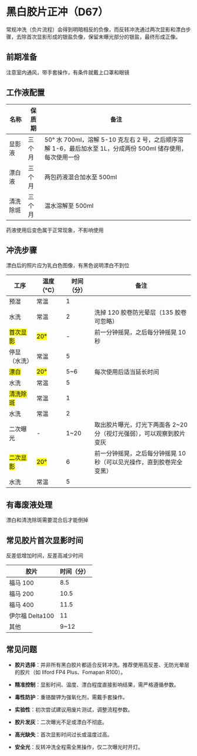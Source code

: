 # 黑白胶片正冲（D67）

常规冲洗（负片流程）会得到明暗相反的负像，而反转冲洗通过两次显影和漂白步骤，去除首次显影形成的银盐负像，保留未曝光部分的银盐，最终形成正像。

## 前期准备

注意室内通风，带手套操作，有条件就戴上口罩和眼镜

## 工作液配置

| 名称   | 保质期 | 备注                                                                     |
| ---- | --- | ---------------------------------------------------------------------- |
| 显影液  | 三个月 | 50° 水 700ml，溶解 5-10 克左右 2 号，之后顺序溶解 1-6，最后加水至 1L，分成两份 500ml 储存使用，每次使用一份 |
| 漂白液  | 三个月 | 两包药液混合加水至 500ml                                                        |
| 清洗除斑 | 三个月 | 温水溶解至 500ml                                                            |

药液使用后变色属于正常现象，不影响使用

## 冲洗步骤

漂白后的照片应为乳白色图像，有黑色说明漂白不到位

| 工序                | 温度（°C）           | 时间（分） | 备注                                    |
| ----------------- | ---------------- | ----- | ------------------------------------- |
| 预湿                | 常温               | 1     |                                       |
| 水洗                | 常温               | 2     | 洗掉 120 胶卷防光晕层（135 胶卷可忽略）              |
| <mark>首次显影</mark> | <mark>20°</mark> | -     | 前一分钟摇晃，之后每分钟摇晃 10 秒                   |
| 停显（水洗）            | 常温               | 5     |                                       |
| <mark>漂白</mark>   | <mark>20°</mark> | 5~6   | 每次使用后适当延长时间                           |
| 水洗                | 常温               | 5     |                                       |
| <mark>清洗除斑</mark> | 常温               | 1     |                                       |
| 水洗                | 常温               | 2     |                                       |
| 二次曝光              | -                | 1~20  | 取出胶片曝光，灯光下两面各 2~20 分（视灯光强弱），可以观察到胶片变灰 |
| <mark>二次显影</mark> | <mark>20°</mark> | 6     | 前一分钟摇晃，之后每分钟摇晃 10 秒（可以见光操作，直到胶卷完全变黑）  |
| 水洗                | 常温               | 5     |                                       |

## 有毒废液处理

漂白和清洗除斑需要混合后才能倒掉

## 常见胶片首次显影时间

反差低增加时间，反差高减少时间

| 胶片           | 时间（分） |
| ------------ | ----- |
| 福马 100       | 8.5   |
| 福马 200       | 10.5  |
| 福马 400       | 11.5  |
| 伊尔福 Delta100 | 11    |
| 其他           | 9~12  |

## 常见问题

- **胶片选择**：并非所有黑白胶片都适合反转冲洗。推荐使用高反差、无防光晕层的胶片（如 Ilford FP4 Plus、Fomapan R100）。

- **精准控制**：显影时间、温度、漂白程度直接影响结果，需严格遵循参数。

- **毒性防护**：重铬酸钾为强氧化剂，需戴手套操作。

- **实验性**：初次尝试建议用废片测试，调整流程参数。

- **胶片发灰**：二次曝光不足或漂白不彻底。

- **高光缺失**：首次显影时间过长或温度过高。

- **安全光**：反转冲洗全程需全黑操作，仅二次曝光时开灯。
